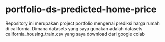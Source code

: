 # portfolio-ds-predicted-home-price
Repository ini merupakan project portfolio mengenai prediksi harga rumah di california. Dimana datasets yang saya gunakan adalah datasets california_housing_train.csv yang saya download dari google colab
